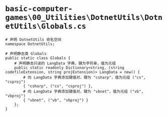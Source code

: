 # `basic-computer-games\00_Utilities\DotnetUtils\DotnetUtils\Globals.cs`

```
# 声明 DotnetUtils 命名空间
namespace DotnetUtils;

# 声明静态类 Globals
public static class Globals {
    # 声明静态只读的 LangData 字典，键为字符串，值为元组
    public static readonly Dictionary<string, (string codefileExtension, string projExtension)> LangData = new() {
        # 向 LangData 字典添加键值对，键为 "csharp"，值为元组 ("cs", "csproj")
        { "csharp", ("cs", "csproj") },
        # 向 LangData 字典添加键值对，键为 "vbnet"，值为元组 ("vb", "vbproj")
        { "vbnet", ("vb", "vbproj") }
    };
}
```
